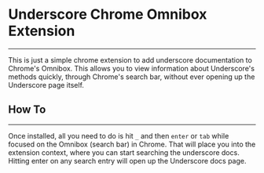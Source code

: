 # Underscore Chrome Omnibox Extension
---------
This is just a simple chrome extension to add underscore documentation to Chrome's Omnibox. This allows you to view information about Underscore's methods quickly, through Chrome's search bar, without ever opening up the Underscore page itself.

## How To
--------
Once installed, all you need to do is hit `_` and then `enter` or `tab` while focused on the Omnibox (search bar) in Chrome. That will place you into the extension context, where you can start searching the underscore docs. Hitting enter on any search entry will open up the Underscore docs page.